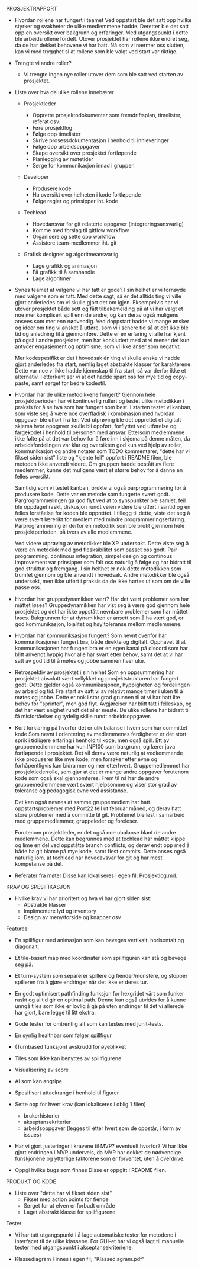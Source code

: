 PROSJEKTRAPPORT


* Hvordan rollene har fungert i teamet
    Ved oppstart ble det satt opp hvilke styrker og svakheter de ulike medlemmene hadde. Deretter ble det satt opp en oversikt over bakgrunn og erfaringer. Med utgangspunkt i dette ble arbeidsrollene fordelt. Utover prosjektet har rollene ikke endret seg, da de har dekket behovene vi har hatt. Nå som vi nærmer oss slutten, kan vi med trygghet si at rollene som ble valgt ved start var riktige. 

* Trengte vi andre roller? 
    - Vi trengte ingen nye roller utover dem som ble satt ved starten av prosjektet. 

* Liste over hva de ulike rollene innebærer

    * Prosjektleder 
        - Opprette prosjektodokumenter som fremdriftsplan, timelister, referat osv.
        - Føre prosjektlog
        - Følge opp timelister
        - Skrive prosessdokumentasjon i henhold til innleveringer
        - Følge opp arbeidsoppgaver 
        - Skape oversikt over prosjektet fortløpende
        - Planlegging av møtetider
        - Sørge for kommunikasjon innad i gruppen

    * Developer
        - Produsere kode
        - Ha oversikt over helheten i kode fortløpende
        - Følge regler og prinsipper iht. kode
    
    * Techlead
        - Hovedansvar for git relaterte oppgaver (integreringsansvarlig)
        - Komme med forslag til gitflow workflow
        - Organisere og sette opp workflow
        - Assistere team-medlemmer iht. git
    
    * Grafisk designer og algoritmeansvarlig
        - Lage grafikk og animasjon
        - Få grafikk til å samhandle
        - Lage algoritmer

* Synes teamet at valgene vi har tatt er gode?
    I sin helhet er vi fornøyde med valgene som er tatt. Med dette sagt, så er det alltids ting vi ville gjort anderledes om vi skulle gjort det om igjen. Eksempelvis har vi utover prosjektet både sett og fått tilbakemelding på at vi har valgt et noe mer komplisert spill enn de andre, og kan derav også muligens ansees som mer enn nødvendig. Ved doppstart hadde vi mange ønsker og ideer om ting vi ønsket å utføre, som vi i senere tid så at det ikke ble tid og anledning til å gjennomføre. Dette er en erfaring vi alle har kjent på også i andre prosjekter, men har konkludert med at vi mener det kun antyder engasjement og optimisme, som vi ikke anser som negativt. 

    Mer kodespesifikt er det i hovedsak én ting vi skulle ønske vi hadde gjort anderledes fra start, nemlig laget abstrakte klasser for karakterene. Dette var noe vi ikke hadde kjennskap til fra start, så var derfor ikke et alternativ. I etterkant ser vi at det hadde spart oss for mye tid og copy-paste, samt sørget for bedre kodestil. 

* Hvordan har de ulike metodikkene fungert?
    Gjennom hele prosjektperioden har vi kontinuerlig rullert og testet ulike metodikker i praksis for å se hva som har fungert som best. I starten testet vi kanban, som viste seg å være noe overfladisk i kombinasjon med hvordan oppgaver ble utført fra før. Ved utprøving ble det opprettet et digitalt skjema hvor oppgaver skulle bli oppført, forflyttet ved utførelse og fargekodet i henhold til personen med ansvar. Ettersom medlemmene ikke følte på at det var behov for å føre inn i skjema på denne måten, da arbeidsfordelingen var klar og oversikten god kun ved hjelp av roller, kommunikasjon og andre notater som TODO kommentarer, "dette har vi fikset siden sist" liste og "kjente feil" oppført i README filen, ble metoden ikke anvendt videre. Om gruppen hadde bestått av flere medlemmer, kunne det muligens vært et større behov for å danne en felles oversikt. 

    Samtidig som vi testet kanban, brukte vi også parprogrammering for å produsere kode. Dette var en metode som fungerte svært godt. Pargrogrammeringen ga god flyt ved at to synspunkter ble samlet, feil ble oppdaget raskt, diskusjon rundt veien videre ble utført i santid og en felles forståelse for koden ble opprettet. I tillegg til dette, viste det seg å være svært lærerikt for medlem med mindre programmeringserfaring. Parprogrammering er derfor en metodikk som ble brukt gjennom hele prosjektperioden, på tvers av alle medlemmene. 

    Ved videre utprøving av metodikker ble XP undersøkt. Dette viste seg å være en metodikk med god flesksibilitet som passet oss godt. Pair programming, continous integration, simpel design og continous improvement var prinsipper som falt oss naturlig å følge og har bidratt til god struktur og fremgang. I sin helthet er nok dette metodikken som trumfet gjennom og ble anvendt i hovedsak. Andre metodikker ble også undersøkt, men ikke utført i praksis da de ikke hørtes ut som om de ville passe oss. 

 
* Hvordan har gruppedynamikken vært? Har det vært problemer som har måttet løses?
    Gruppedynamikken har vist seg å være god gjennom hele prosjektet og det har ikke oppstått nevnbare problemer som har måttet løses. Bakgrunnen for at dynamikken er ansett som å ha vært god, er god kommunikasjon, lojalitet og høy toleranse mellom medlemmene.
   
* Hvordan har kommuniksasjon fungert?
    Som nevnt ovenfor har kommunikasjonen fungert bra, både direkte og digitalt. Opphavet til at kommunikasjonen har fungert bra er en egen kanal på discord som har blitt anvendt hyppig hvor alle har svart etter behov, samt det at vi har satt av god tid til å møtes og jobbe sammen hver uke. 

* Retrospektiv av prosjektet i sin helhet 
    Som en oppsummering har prosjektet absolutt vært vellykket og prosjektstrukturen har fungert godt. Dette gjelder også kommunikasjonen, hyppigheten og fordelingen av arbeid og tid. Fra start av satt vi av relativt mange timer i uken til å møtes og jobbe. Dette er nok i stor grad grunnen til at vi har hatt lite behov for "sprinter", men god flyt. Avgjørelser har blitt tatt i felleskap, og det har vært enighet rundt det aller meste. De ulike rollene har bidratt til få misfortåelser og tydelig skille rundt arbeidsoppgaver. 


* Kort forklaring på hvorfor det er ulik balanse i hvem som har committet kode
    Som nevnt i orientering av medlemmenes ferdigheter er det stort sprik i tidligere erfaring i henhold til kode, men også spill. Ett av gruppemedlemmene har kun INF100 som bakgrunn, og lærer java fortløpende i prosjektet. Det vil derav være naturlig at vedkommende ikke produserer like mye kode, men forsøker etter evne og forhåpentligvis kan bidra mer og mer etterhvert. Gruppemedlemmet har prosjektlederrolle, som gjør at det er mange andre oppgaver forutenom kode som også skal gjennomføres. Frem til nå har de andre gruppemedlemmene vært svært hjelpsomme og viser stor grad av toleranse og pedagogisk evne ved assistanse. 

    Det kan også nevnes at samme gruppemedlem har hatt oppstartsproblemer med Port22 feil ut februar måned, og derav hatt store problemer med å committe til git. Problemet ble løst i samarbeid med gruppemedlemmer, gruppeleder og foreleser. 

    Forutenom prosjektleder, er det også noe ubalanse blant de andre medlemmene. Dette kan begrunnes med at techlead har måttet klippe og lime en del ved oppståtte branch conflicts, og derav endt opp med å både ha git blame på mye kode, samt flest commits. Dette anses også naturlig iom. at techlead har hovedavsvar for git og har mest kompetanse på det.


* Referater fra møter
    Disse kan lokaliseres i egen fil; Prosjektlog.md.

KRAV OG SPESIFIKASJON

* Hvilke krav vi har prioritert og hva vi har gjort siden sist:
    - Abstrakte klasser
    - Implimentere lyd og inventory
    - Design av meny/forside og knapper osv 

Features:
* En spillfigur med animasjon som kan beveges vertikalt, horisontalt og diagonalt. 
* Et tile-basert map med koordinater som spillfiguren kan stå og bevege seg på.
* Et turn-system som separerer spillere og fiender/monstere, og stopper spilleren fra å gjøre endringer når det ikke er deres tur.
* En godt optimisert pathfinding funksjon for hexgridet vårt som funker raskt og alltid gir en optimal path. Denne kan også utvides for å kunne unngå tiles som ikke er lovlig å gå på uten endringer til det vi allerede har gjort, bare legge til litt ekstra.
* Gode tester for omtrentlig alt som kan testes med junit-tests. 
* En synlig healthbar som følger spillfigur
* (Turnbased funksjon) avskrudd for øyeblikket
* Tiles som ikke kan benyttes av spillfigurene  
* Visualisering av score
* Ai som kan angripe
* Spesifisert attackrange i henhold til figurer

* Sette opp for hvert krav (kan lokaliseres i oblig 1 filen)
    * brukerhistorier
    * akseptansekriterier
    * arbeidsoppgaver (legges til etter hvert som de oppstår, i form av issues)

* Har vi gjort justeringer i kravene til MVP? eventuelt hvorfor?
    Vi har ikke gjort endringen i MVP underveis, da MVP har dekket de nødvendige funskjonene og ytterlige faktorene som er forventet, uten å overdrive.

* Oppgi hvilke bugs som finnes
    Disse er oppgitt i README filen.

PRODUKT OG KODE

* Liste over "dette har vi fikset siden sist"
    * Fikset med action points for fiende
    * Sørget for at elven er forbudt område
    * Laget abstrakt klasse for spillfigurene

Tester
* Vi har tatt utgangspunkt i å lage automatiske tester for metodene i interfacet til de ulike klassene. For GUI-et har vi også lagt til manuelle tester med utgangspunkt i akseptansekriteriene.

* Klassediagram
    Finnes i egen fil; "Klassediagram.pdf"